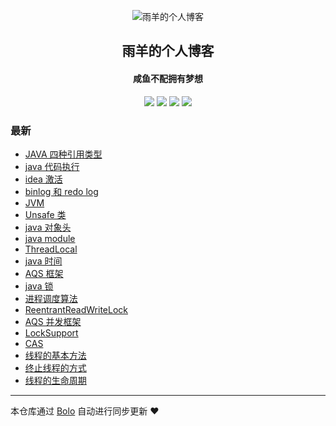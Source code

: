 <p align="center"><img alt="雨羊的个人博客" src="https://b3logfile.com/file/2021/01/4087334-f4f28b3b.png"></p><h2 align="center">
雨羊的个人博客
</h2>

<h4 align="center">咸鱼不配拥有梦想</h4>
<p align="center"><a title="雨羊的个人博客" target="_blank" href="https://github.com/Rainsheep/bolo-blog"><img src="https://img.shields.io/github/last-commit/Rainsheep/bolo-blog.svg?style=flat-square&color=FF9900"></a>
<a title="GitHub repo size in bytes" target="_blank" href="https://github.com/Rainsheep/bolo-blog"><img src="https://img.shields.io/github/repo-size/Rainsheep/bolo-blog.svg?style=flat-square"></a>
<a title="Bolo Version" target="_blank" href="https://github.com/adlered/bolo-solo"><img src="https://img.shields.io/badge/bolo-v2.5 稳定版-f1e05a.svg?style=flat-square&color=blueviolet"></a>
<a title="Hits" target="_blank" href="https://github.com/88250/hits"><img src="https://hits.b3log.org/Rainsheep/bolo-blog.svg"></a></p>

### 最新

* [JAVA 四种引用类型](HTTPS://49.232.153.112/articles/2022/03/21/1647838475402.html)
* [java 代码执行](HTTPS://49.232.153.112/articles/2022/03/18/1647590172681.html)
* [idea 激活](HTTPS://49.232.153.112/articles/2022/03/18/1647579827912.html)
* [binlog 和 redo log](HTTPS://49.232.153.112/articles/2022/03/16/1647425507256.html)
* [JVM](HTTPS://49.232.153.112/articles/2022/03/16/1647414676886.html)
* [Unsafe 类](HTTPS://49.232.153.112/articles/2022/03/16/1647399549086.html)
* [java 对象头](HTTPS://49.232.153.112/articles/2022/03/16/1647398298193.html)
* [java module](HTTPS://49.232.153.112/articles/2022/03/15/1647342364002.html)
* [ThreadLocal](HTTPS://49.232.153.112/articles/2022/03/15/1647332961911.html)
* [java 时间](HTTPS://49.232.153.112/articles/2022/03/15/1647326130371.html)
* [AQS 框架](HTTPS://49.232.153.112/articles/2022/03/05/1646488899614.html)
* [java 锁](HTTPS://49.232.153.112/articles/2022/03/05/1646478194274.html)
* [进程调度算法](HTTPS://49.232.153.112/articles/2022/03/05/1646492777963.html)
* [ReentrantReadWriteLock](HTTPS://49.232.153.112/articles/2022/03/05/1646476372027.html)
* [AQS 并发框架](HTTPS://49.232.153.112/articles/2022/03/05/1646471143500.html)
* [LockSupport](HTTPS://49.232.153.112/articles/2022/03/05/1646458067852.html)
* [CAS](HTTPS://49.232.153.112/articles/2022/03/05/1646454850623.html)
* [线程的基本方法](HTTPS://49.232.153.112/articles/2022/03/05/1646448676125.html)
* [终止线程的方式](HTTPS://49.232.153.112/articles/2022/03/05/1646418503264.html)
* [线程的生命周期](HTTPS://49.232.153.112/articles/2022/03/05/1646418001587.html)



---

本仓库通过 [Bolo](https://github.com/adlered/bolo-solo) 自动进行同步更新 ❤️ 